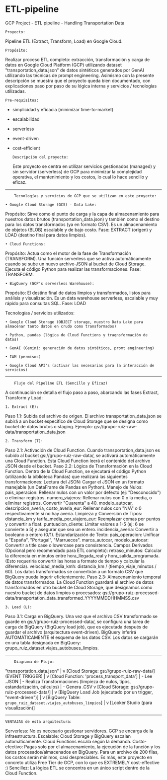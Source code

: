 # ETL-pipeline

GCP Project - ETL pipeline - Handling Transportation Data

    Proyecto:

Pipeline ETL (Extract, Transform, Load) en Google Cloud.

    Propósito:

Realizar proceso ETL completo: extracción, transformación y carga de datos en Google Cloud Platform (GCP) utilizando dataset "transportation_data.json" de datos sintéticos generados por GenAI utilizando las técnicas de prompt engineering.
Asimismo con la presente descripción se muestra que el proyecto queda bien documentado, con explicaciones paso por paso de su lógica interna y servicios / tecnologías utilizadas.

    Pre-requisitos:

- simplicidad y eficacia (minimizar time-to-market)
- escalabilidad
- serverless
- event-driven
- cost-efficient

      Descripción del proyecto:

  Este proyecto se centra en utilizar servicios gestionados (managed) y sin servidor (serverless) de GCP para minimizar la complejidad operativa, el mantenimiento y los costos, lo cual lo hace sencillo y eficaz.

---

    	Tecnologías y servicios de GCP que se utilizan en este proyecto:

    • Google Cloud Storage (GCS) - Data Lake:

Propósito: Sirve como el punto de carga y la capa de almacenamiento para nuestros datos brutos (transportation_data.json) y también como el destino para los datos transformados (ya en formato CSV). Es un almacenamiento de objetos (BLOB) escalable y de bajo costo.
Fase: EXTRACT (origen) y LOAD (destino final para datos limpios).

    • Cloud Functions:

Propósito: Actua como el motor de la fase de Transformación (TRANSFORM). Una función serverless que se activa automáticamente cuando se sube un nuevo archivo JSON al bucket de Cloud Storage. Ejecuta el código Python para realizar las transformaciones.
Fase: TRANSFORM.

    • BigQuery (GCP's serverless Warehouse):

Propósito: El destino final de datos limpios y transformados, listos para análisis y visualización. Es un data warehouse serverless, escalable y muy rápido para consultas SQL.
Fase: LOAD

Tecnologías / servicios utilizados:

    • Google Cloud Storage (OBJECT storage, nuestro Data Lake para almacenar tanto datos en crudo como transformados)

    • Python, pandas (lógica de Cloud Functions y traqnsformación de datos)

    • GenAI (Gemini: generación de datos sintéticos, promt engineering)

    • IAM (permisos)

    • Google Cloud API's (activar las necesarias para la interacción de servicios)

---

    	Flujo del Pipeline ETL (Sencillo y Eficaz)

A continuación se detalla el flujo paso a paso, abarcando las fases Extract, Transform y Load:

    1. Extract (E):

Paso 1.1: Subida del archivo de origen.
El archivo transportation_data.json se subirá a un bucket específico de Cloud Storage que se designa como bucket de datos brutos o staging.
Ejemplo: gs://grupo-ruiz-raw-data/transportation_data.json

    2. Transform (T):

Paso 2.1: Activación de Cloud Function.
Cuando transportation_data.json es subido al bucket gs://grupo-ruiz-raw-data/, se activará automáticamente una Cloud Function.
Esta Cloud Function leerá el contenido del archivo JSON desde el bucket.
Paso 2.2: Lógica de Transformación en la Cloud Function.
Dentro de la Cloud Function, se ejecutará el código Python (utilizando la biblioteca Pandas) que realizará las siguientes transformaciones:
Lectura del JSON: Cargar el JSON en un formato manejable (un DataFrame de Pandas en Python).
Manejo de Nulos:
pais_operacion: Rellenar nulos con un valor por defecto (ej: "Desconocido") o eliminar registros.
numero_viajeros: Rellenar nulos con 0 o la media, o eliminar registros. Convertir "Cuarenta" a 40.
modelo_autocar, descripcion_averia, costo_averia_eur: Rellenar nulos con "N/A" o 0 respectivamente si no hay avería.
Limpieza y Conversión de Tipos:
distancia_km y tarifa_media_por_viajero_eur: Reemplazar comas por puntos y convertir a float.
puntuacion_cliente: Limitar valores a 1-5 (ej: 6 se convierte a 5) y asegurar que sea un entero.
incidencia_averia: Convertir a booleano o entero (0/1).
Estandarización de Texto:
pais_operacion: Unificar a "España", "Portugal", "Marruecos".
marca_autocar, modelo_autocar: Convertir a title case o lowercase para consistencia.
Campos Derivados (Opcional pero recomendado para ETL completo):
retraso_minutos: Calcular la diferencia en minutos entre hora_llegada_real y hora_salida_programada. (Esto requeriría convertir las horas a formato de tiempo y calcular la diferencia).
velocidad_media_kmh: distancia_km / (tiempo_viaje_minutos / 60).
Los datos transformados se convertirán a un formato CSV que BigQuery pueda ingerir eficientemente.
Paso 2.3: Almacenamiento temporal de datos transformados.
La Cloud Function guardará el archivo de datos transformados en otro bucket de Cloud Storage, que designamos como nuestro bucket de datos limpios o procesados: gs://grupo-ruiz-processed-data/transportation_data_transformed_YYYYMMDDHHMMSS.csv

    3. Load (L):

Paso 3.1: Carga en BigQuery.
Una vez que el archivo CSV transformado se guarde en gs://grupo-ruiz-processed-data/, se configura una tarea de carga de BigQuery (BigQuery load job), que es ejecutada después de guardar el archivo (arquitectura event-driven).
BigQuery inferirá AUTOMÁTICAMENTE el esquema de los datos CSV.
Los datos se cargarán en una tabla designada en BigQuery: grupo_ruiz_dataset.viajes_autobuses_limpios.

---

    	Diagrama de Flujo:

"transportation_data.json"
|
v
[Cloud Storage: gs://grupo-ruiz-raw-data/] (EVENT TRIGGER)
|
v
[Cloud Function: 'process_transport_data']
| - Lee .JSON
| - Realiza Transformaciones (limpieza de nulos, tipos, estandarización, cálculos)
| - Genera .CSV
v
[Cloud Storage: gs://grupo-ruiz-processed-data/]
|
v
[BigQuery Load Job (ejecutado por un trigger, "event-driven")]
|
v
[BigQuery Table: `grupo_ruiz_dataset.viajes_autobuses_limpios`]
|
v
[Looker Studio (para visualización)]

---

    VENTAJAS de esta arquitectura:

Serverless: No es necesario gestionar servidores. GCP se encarga de la infraestructura.
Escalable: Cloud Storage y BigQuery escalan automáticamente. Cloud Functions escala según la demanda.
Costo-efectivo: Pagas solo por el almacenamiento, la ejecución de la función y los datos procesados/almacenados en BigQuery. Para un archivo de 200 filas, los costos serán mínimos, casi despreciables. Es más, este proyecto en concreto utiliza Free Tier de GCP, con lo que es EXTREMELY cost-effective :)
Sencillez: La lógica ETL se concentra en un único script dentro de la Cloud Function.
